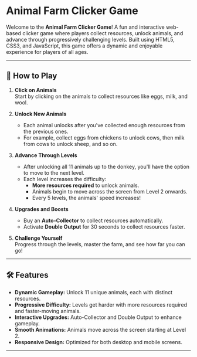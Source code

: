 # Animal Farm Clicker Game

Welcome to the **Animal Farm Clicker Game**! A fun and interactive web-based clicker game where players collect resources, unlock animals, and advance through progressively challenging levels. Built using HTML5, CSS3, and JavaScript, this game offers a dynamic and enjoyable experience for players of all ages.

---

## 🐾 How to Play

1. **Click on Animals**  
   Start by clicking on the animals to collect resources like eggs, milk, and wool.

2. **Unlock New Animals**
    - Each animal unlocks after you've collected enough resources from the previous ones.
    - For example, collect eggs from chickens to unlock cows, then milk from cows to unlock sheep, and so on.

3. **Advance Through Levels**
    - After unlocking all 11 animals up to the donkey, you'll have the option to move to the next level.
    - Each level increases the difficulty:
        - **More resources required** to unlock animals.
        - Animals begin to move across the screen from Level 2 onwards.
        - Every 5 levels, the animals' speed increases!

4. **Upgrades and Boosts**
    - Buy an **Auto-Collector** to collect resources automatically.
    - Activate **Double Output** for 30 seconds to collect resources faster.

5. **Challenge Yourself**  
   Progress through the levels, master the farm, and see how far you can go!

---

## 🛠️ Features

- **Dynamic Gameplay:** Unlock 11 unique animals, each with distinct resources.
- **Progressive Difficulty:** Levels get harder with more resources required and faster-moving animals.
- **Interactive Upgrades:** Auto-Collector and Double Output to enhance gameplay.
- **Smooth Animations:** Animals move across the screen starting at Level 2.
- **Responsive Design:** Optimized for both desktop and mobile screens.

---
